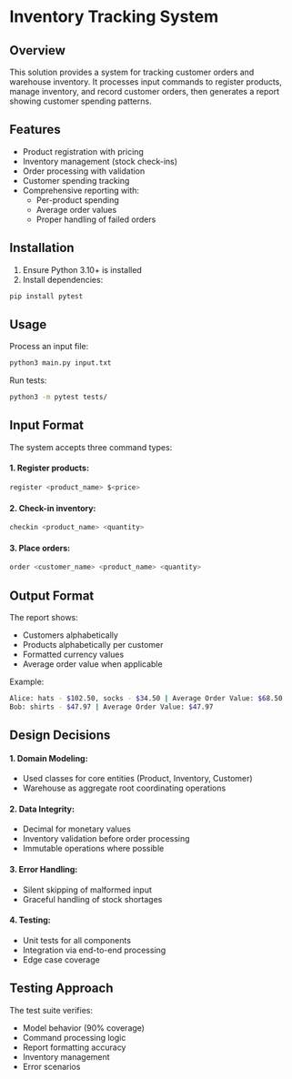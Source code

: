 # Inventory Tracking System

## Overview

This solution provides a system for tracking customer orders and warehouse inventory. It processes input commands to register products, manage inventory, and record customer orders, then generates a report showing customer spending patterns.

## Features

- Product registration with pricing
- Inventory management (stock check-ins)
- Order processing with validation
- Customer spending tracking
- Comprehensive reporting with:
  - Per-product spending
  - Average order values
  - Proper handling of failed orders

## Installation

1. Ensure Python 3.10+ is installed
2. Install dependencies:

```bash
pip install pytest
```

## Usage

Process an input file:

```bash
python3 main.py input.txt
```

Run tests:

```bash
python3 -m pytest tests/
```

## Input Format

The system accepts three command types:

#### 1. Register products:

```bash
register <product_name> $<price>
```

#### 2. Check-in inventory:

```bash
checkin <product_name> <quantity>
```

#### 3. Place orders:

```bash
order <customer_name> <product_name> <quantity>
```

## Output Format

The report shows:

- Customers alphabetically
- Products alphabetically per customer
- Formatted currency values
- Average order value when applicable

Example:

```bash
Alice: hats - $102.50, socks - $34.50 | Average Order Value: $68.50
Bob: shirts - $47.97 | Average Order Value: $47.97
```

## Design Decisions

#### 1. Domain Modeling:

- Used classes for core entities (Product, Inventory, Customer)
- Warehouse as aggregate root coordinating operations

#### 2. Data Integrity:

- Decimal for monetary values
- Inventory validation before order processing
- Immutable operations where possible

#### 3. Error Handling:

- Silent skipping of malformed input
- Graceful handling of stock shortages

#### 4. Testing:

- Unit tests for all components
- Integration via end-to-end processing
- Edge case coverage

## Testing Approach

The test suite verifies:

- Model behavior (90% coverage)
- Command processing logic
- Report formatting accuracy
- Inventory management
- Error scenarios
